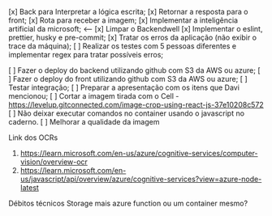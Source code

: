 [x] Back para Interpretar a lógica escrita;
[x] Retornar a resposta para o front;
[x] Rota para receber a imagem;
[x] Implementar a inteligência artificial da microsoft; <--
[x] Limpar o Backendwell
[x] Implementar o eslint, prettier, husky e pre-commit;
[x] Tratar os erros da aplicação (não exibir o trace da máquina);
[ ] Realizar os testes com 5 pessoas diferentes e implementar regex para tratar possíveis erros;

[ ] Fazer o deploy do backend utilizando github com S3 da AWS ou azure;
[ ] Fazer o deploy do front utilizando github com S3 da AWS ou azure;
[ ] Testar integração;
[ ] Preparar a apresentação com os itens que Davi mencionou;
[ ] Cortar a imagem tirada com o Cell - https://levelup.gitconnected.com/image-crop-using-react-js-37e10208c572
[ ] Não deixar executar comandos no container usando o javascript no caderno.
[ ] Melhorar a qualidade da imagem

Link dos OCRs

1. https://learn.microsoft.com/en-us/azure/cognitive-services/computer-vision/overview-ocr
2. https://learn.microsoft.com/en-us/javascript/api/overview/azure/cognitive-services?view=azure-node-latest

Débitos técnicos
Storage mais azure function ou um container mesmo?
